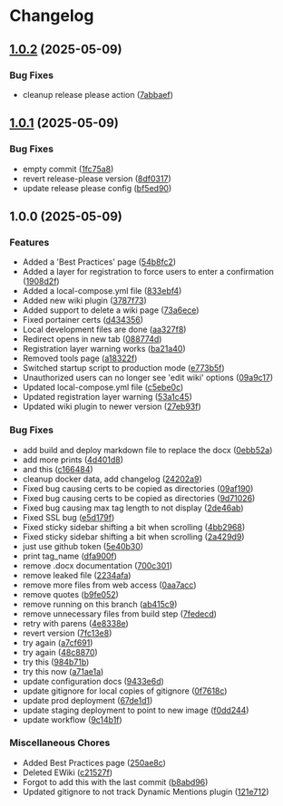 # Changelog

## [1.0.2](https://github.com/ubsicap/assure_support_site/compare/v1.0.1...v1.0.2) (2025-05-09)


### Bug Fixes

* cleanup release please action ([7abbaef](https://github.com/ubsicap/assure_support_site/commit/7abbaefc562f5dc66ac45563c15ed8639d4921fa))

## [1.0.1](https://github.com/ubsicap/assure_support_site/compare/v1.0.0...v1.0.1) (2025-05-09)


### Bug Fixes

* empty commit ([1fc75a8](https://github.com/ubsicap/assure_support_site/commit/1fc75a8bb012a4ae86be340202125a2bf0cbd840))
* revert release-please version ([8df0317](https://github.com/ubsicap/assure_support_site/commit/8df0317daa60d107495f3f2983b0524eaf7f20ad))
* update release please config ([bf5ed90](https://github.com/ubsicap/assure_support_site/commit/bf5ed90a68e275fb0a1b19bb55f3dcb8d1f61b68))

## 1.0.0 (2025-05-09)


### Features

* Added a 'Best Practices' page ([54b8fc2](https://github.com/ubsicap/assure_support_site/commit/54b8fc2751dfebd67d34bba41a6bc95f7f739502))
* Added a layer for registration to force users to enter a confirmation ([1908d2f](https://github.com/ubsicap/assure_support_site/commit/1908d2fb4e2bea7ce6bbd200350abd9a1e573d2b))
* Added a local-compose.yml file ([833ebf4](https://github.com/ubsicap/assure_support_site/commit/833ebf4c99ba637c1ab941b86aab6269ed8fe6c9))
* Added new wiki plugin ([3787f73](https://github.com/ubsicap/assure_support_site/commit/3787f7332eff125b7f9ebcea3e5c6d56f392f960))
* Added support to delete a wiki page ([73a6ece](https://github.com/ubsicap/assure_support_site/commit/73a6eceded44dc130545322dc3df65e2843e1e1f))
* Fixed portainer certs ([d434356](https://github.com/ubsicap/assure_support_site/commit/d434356c16bd2309553f27aa9c3d4e3e9b6101ea))
* Local development files are done ([aa327f8](https://github.com/ubsicap/assure_support_site/commit/aa327f8f5ee13424789652c12d653156e09e4ffb))
* Redirect opens in new tab ([088774d](https://github.com/ubsicap/assure_support_site/commit/088774d9935c29968f061b5cbb3573562294e7eb))
* Registration layer warning works ([ba21a40](https://github.com/ubsicap/assure_support_site/commit/ba21a40ac61c1ae1826d05c63184a405940d428b))
* Removed tools page ([a18322f](https://github.com/ubsicap/assure_support_site/commit/a18322f928cf3a318f9528f3f6796a296189db18))
* Switched startup script to production mode ([e773b5f](https://github.com/ubsicap/assure_support_site/commit/e773b5f2e4a8729be852ce480056629e5298e361))
* Unauthorized users can no longer see 'edit wiki' options ([09a9c17](https://github.com/ubsicap/assure_support_site/commit/09a9c177eda114011f681e52dde290f15325b322))
* Updated local-compose.yml file ([c5ebe0c](https://github.com/ubsicap/assure_support_site/commit/c5ebe0ce54f39aa213e98d59af3f29ef2d15b6cb))
* Updated registration layer warning ([53a1c45](https://github.com/ubsicap/assure_support_site/commit/53a1c45871a675086c3b037f44de327e9770cef8))
* Updated wiki plugin to newer version ([27eb93f](https://github.com/ubsicap/assure_support_site/commit/27eb93fde239ea56a0a196e6ad25766d39a86033))


### Bug Fixes

* add build and deploy markdown file to replace the docx ([0ebb52a](https://github.com/ubsicap/assure_support_site/commit/0ebb52aa6d8def491c2a401be71e7bade22be9e9))
* add more prints ([4d401d8](https://github.com/ubsicap/assure_support_site/commit/4d401d8b2436d3397733eb1166440b849a3c7c60))
* and this ([c166484](https://github.com/ubsicap/assure_support_site/commit/c16648489b15bf78bfa10c05931f8479281e4552))
* cleanup docker data, add changelog ([24202a9](https://github.com/ubsicap/assure_support_site/commit/24202a91427a511a251376c06b3bcc788d2ae6e8))
* Fixed bug causing certs to be copied as directories ([09af190](https://github.com/ubsicap/assure_support_site/commit/09af1904a4670b5c64163ab0c7075795ec1d17df))
* Fixed bug causing certs to be copied as directories ([9d71026](https://github.com/ubsicap/assure_support_site/commit/9d71026b6aeb80d2bcd16165920c345b7149628a))
* Fixed bug causing max tag length to not display ([2de46ab](https://github.com/ubsicap/assure_support_site/commit/2de46aba082c5af6eb9caaf2bc7f6fd07c56219f))
* Fixed SSL bug ([e5d179f](https://github.com/ubsicap/assure_support_site/commit/e5d179f5a96916ec2e9d0c039691660f58ae6855))
* Fixed sticky sidebar shifting a bit when scrolling ([4bb2968](https://github.com/ubsicap/assure_support_site/commit/4bb296844ee9f3d2bdfc69447fde2b6f2c3c5b2e))
* Fixed sticky sidebar shifting a bit when scrolling ([2a429d9](https://github.com/ubsicap/assure_support_site/commit/2a429d9f37695e74356c6cf76bda4737a98ebdec))
* just use github token ([5e40b30](https://github.com/ubsicap/assure_support_site/commit/5e40b30d5345ae4cb947f70ffe9eaa4cf2257d8e))
* print tag_name ([dfa900f](https://github.com/ubsicap/assure_support_site/commit/dfa900f594b87bf5e9ff6f69b6f878d1a2bddfda))
* remove .docx documentation ([700c301](https://github.com/ubsicap/assure_support_site/commit/700c30169ef7417a03f4cbcc30ccb864aa017d1d))
* remove leaked file ([2234afa](https://github.com/ubsicap/assure_support_site/commit/2234afa300467a975a8bd723c453159dd3832663))
* remove more files from web access ([0aa7acc](https://github.com/ubsicap/assure_support_site/commit/0aa7accec85f14caee66d7f2ae58373fa679cb48))
* remove quotes ([b9fe052](https://github.com/ubsicap/assure_support_site/commit/b9fe052c0d85a3f51288cfe8ba797a5a6ac5bbe6))
* remove running on this branch ([ab415c9](https://github.com/ubsicap/assure_support_site/commit/ab415c95b3648a5e4d73bf9a2364a3ed82c42e4e))
* remove unnecessary files from build step ([7fedecd](https://github.com/ubsicap/assure_support_site/commit/7fedecdf307b4f454473943cd2c0e949664f4005))
* retry with parens ([4e8338e](https://github.com/ubsicap/assure_support_site/commit/4e8338e8fb83cb62e1420e455005262d8d56165c))
* revert version ([7fc13e8](https://github.com/ubsicap/assure_support_site/commit/7fc13e878eca834d8fe9c9066278bcd2d3d85dfb))
* try again ([a7cf691](https://github.com/ubsicap/assure_support_site/commit/a7cf691ddb5ee98783d4fcbd76e6dda76842736b))
* try again ([48c8870](https://github.com/ubsicap/assure_support_site/commit/48c88704bd3fb2b5f4692f4cae15114bab6fa4a2))
* try this ([984b71b](https://github.com/ubsicap/assure_support_site/commit/984b71be12fedf0a4250936c7b1f3c81018781d5))
* try this now ([a71ae1a](https://github.com/ubsicap/assure_support_site/commit/a71ae1a0a9103b7bfa7603ee54b9b46c651aa6cd))
* update configuration docs ([9433e6d](https://github.com/ubsicap/assure_support_site/commit/9433e6d40eb3b7d04feae13c43c0446ad933d9ab))
* update gitignore for local copies of gitignore ([0f7618c](https://github.com/ubsicap/assure_support_site/commit/0f7618cd63ab4c145aaadca5e70c050e9baeb8ad))
* update prod deployment ([67de1d1](https://github.com/ubsicap/assure_support_site/commit/67de1d169e81682b177b9426fdea2abfcbb5ab77))
* update staging deployment to point to new image ([f0dd244](https://github.com/ubsicap/assure_support_site/commit/f0dd2441d26021e56a8319a06f1d07ef4a12c9e1))
* update workflow ([9c14b1f](https://github.com/ubsicap/assure_support_site/commit/9c14b1ff7299c1c2bc962fc169fbd303ef182731))


### Miscellaneous Chores

* Added Best Practices page ([250ae8c](https://github.com/ubsicap/assure_support_site/commit/250ae8c6c2489990a944e1406887030685afa3f4))
* Deleted EWiki ([c21527f](https://github.com/ubsicap/assure_support_site/commit/c21527f91136348444c5e67a1f57df1438ebe850))
* Forgot to add this with the last commit ([b8abd96](https://github.com/ubsicap/assure_support_site/commit/b8abd96284fb40b22b6f349df1e424a316897397))
* Updated gitignore to not track Dynamic Mentions plugin ([121e712](https://github.com/ubsicap/assure_support_site/commit/121e712e12a3c444f0b20946ff8277f92d57fbab))
